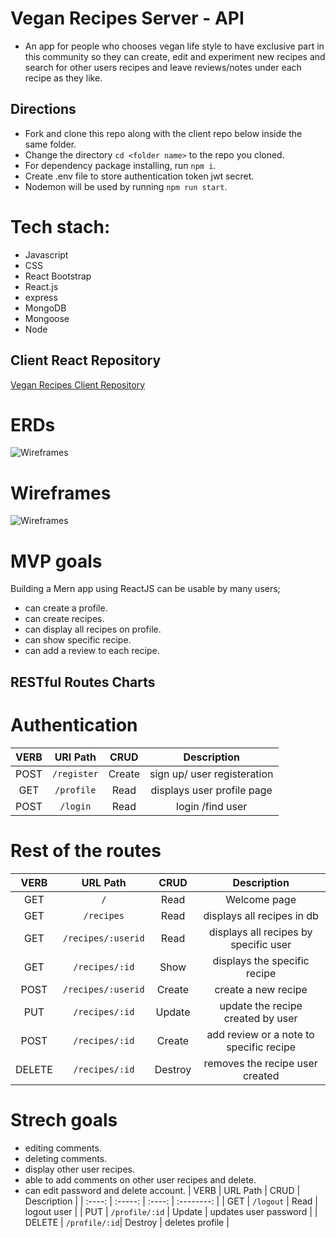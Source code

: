 # Vegan Recipes Server - API
- An app for people who chooses vegan life style to have exclusive part in this community so they can create, edit and experiment new recipes and search for other users recipes and leave reviews/notes under each recipe as they like.

## Directions
- Fork and clone this repo along with the client repo below inside the same folder.
- Change the directory `cd <folder name>` to the repo you cloned.
- For dependency package installing, run `npm i`.
- Create .env file to store authentication token jwt secret.
- Nodemon will be used by running `npm run start`.

# Tech stach:
- Javascript
- CSS
- React Bootstrap
- React.js
- express
- MongoDB
- Mongoose
- Node

## Client React Repository
[Vegan Recipes Client Repository](https://github.com/ikarabag1/vegan-recipes-client)

# ERDs 
![Wireframes](public/wireframes/userschema.png)

# Wireframes
![Wireframes](public/wireframes/wireframes.png)

# MVP goals
Building a Mern app using ReactJS can be usable by many users;
- can create a profile.
- can create recipes.
- can display all recipes on profile.
- can show specific recipe.
- can add a review to each recipe.

## RESTful Routes Charts
# Authentication
| VERB   | URI Path  | CRUD     | Description       |
| :----: | :------: | :------: | :----------------: |
| POST   | `/register` | Create  | sign up/ user registeration   |
| GET    | `/profile`  | Read   | displays user profile page   |
| POST   | `/login`   | Read    | login /find user    |

# Rest of the routes
| VERB   | URL Path   | CRUD     | Description     |
| :----: | :---------: | :------: | :-----------: |
| GET    | `/`   | Read   | Welcome page   |
| GET    | `/recipes`  | Read  | displays all recipes in db |
| GET    | `/recipes/:userid`  | Read  | displays all recipes by specific user |
| GET    | `/recipes/:id` | Show | displays the specific recipe   |
| POST   | `/recipes/:userid` | Create  | create a new recipe     |
| PUT    | `/recipes/:id` | Update | update the recipe created by user |
| POST   | `/recipes/:id`  | Create  | add review or a note to specific recipe  |
| DELETE | `/recipes/:id`  | Destroy | removes the recipe user created  |

# Strech goals
- editing comments.
- deleting comments.
- display other user recipes.
- able to add comments on other user recipes and delete.
- can edit password and delete account.
| VERB  | URL Path  | CRUD  | Description  |
| :----: | :-----: | :----: | :--------: |
| GET   | `/logout`  | Read   | logout user |
| PUT  | `/profile/:id` | Update | updates user password |
| DELETE | `/profile/:id`| Destroy | deletes profile |